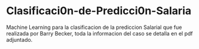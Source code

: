 # Clasificaci0n-de-Predicci0n-Salaria

Machine Learning para la clasificacion de la prediccion Salarial que fue realizada por Barry Becker, toda la informacion del caso se detalla en el pdf
adjuntado.
